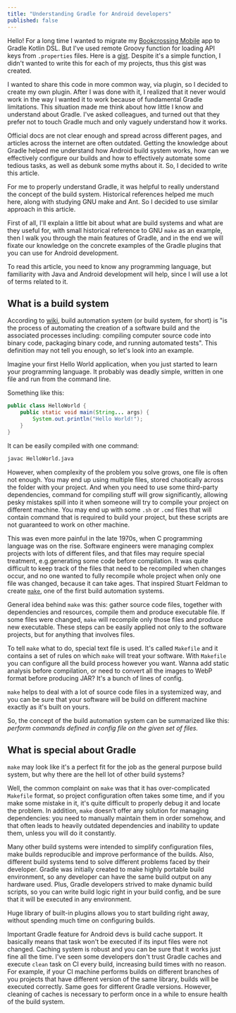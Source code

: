 ```yaml
---
title: "Understanding Gradle for Android developers"
published: false
---
```


Hello! For a long time I wanted to migrate my [Bookcrossing Mobile](https://github.com/fobo66/BookcrossingMobile) app to Gradle Kotlin DSL.
But I've used remote Groovy function for loading API keys from `.properties` files. Here is a [gist](https://gist.github.com/fobo66/17d5116b5c7bccf5f28036f401f3c09d).
Despite it's a simple function, I didn't wanted to write this for each of my projects, thus this gist was created.

I wanted to share this code in more common way, via plugin, so I decided to create my own plugin. After I was done with it, I realized that it never would work in the
way I wanted it to work because of fundamental Gradle limitations. This situation made me think about how little I know and understand about Gradle. I've asked
colleagues, and turned out that they prefer not to touch Gradle much and only vaguely understand how it works.

Official docs are not clear enough and spread across different pages, and articles across the internet are often outdated. Getting the knowledge about Gradle helped me
understand how Android build system works, how can we effectively configure our builds and how to effectively automate some tedious tasks, as well as debunk some myths about it. So, I decided to write this article.

For me to properly understand Gradle, it was helpful to really understand the concept of the build system. Historical references helped me much here, along with
studying GNU make and Ant. So I decided to use similar approach in this article.

First of all, I'll explain a little bit about what are build systems and what are they useful for, with small historical reference to GNU `make` as an example, then I walk you through the main features of Gradle, and in the end we will fixate our knowledge on the concrete examples of the Gradle plugins that you can use for Android
development.

To read this article, you need to know any programming language, but familiarity with Java and Android development will help, since I will use a lot of terms related to it.

## What is a build system

According to [wiki](https://en.wikipedia.org/wiki/Build_automation), build automation system (or build system, for short) is "is the process of automating the creation of a software
build and the associated processes including: compiling computer source code into binary code, packaging binary code, and running automated tests". This definition may not tell you
enough, so let's look into an example.

Imagine your first Hello World application, when you just started to learn your programming language. It probably was deadly simple, written in one file and run from the command line.

Something like this:

``` java
public class HelloWorld {
    public static void main(String... args) {
        System.out.println("Hello World!");
    }
}
```

It can be easily compiled with one command:

``` bash
javac HelloWorld.java
```

However, when complexity of the problem you solve grows, one file is often not enough. You may end up using multiple files, stored chaotically across the folder with your project.
And when you need to use some third-party dependencies, command for compiling stuff will grow significantly, allowing pesky mistakes spill into it when someone will try to compile your
project on different machine. You may end up with some `.sh` or `.cmd` files that will contain command that is required to build your project, but these scripts are not guaranteed to
work on other machine.

This was even more painful in the late 1970s, when C programming language was on the rise. Software engineers were managing complex projects with lots of different files, and that files may
require special treatment, e.g.generating some code before compilation. It was quite difficult to keep track of the files that need to be recompiled when changes
occur, and  no one wanted to fully recompile whole project when only one file was changed, because it can take ages. That inspired Stuart Feldman to create
[`make`](https://citeseerx.ist.psu.edu/viewdoc/summary?doi=10.1.1.39.7058), one of the first build automation systems.

General idea behind `make` was this: gather source code files, together with dependencies and resources, compile them and produce executable file. If some files were changed, `make` will
recompile only those files and produce new executable. These steps can be easily applied not only to the software projects, but for anything that involves files.

To tell `make` what to do, special text file is used. It's called `Makefile` and it contains a set of rules on which `make` will treat your software. With `Makefile` you can configure all the
build process however you want. Wanna add static analysis before compilation, or need to convert all the images to WebP format before producing JAR? It's a bunch of lines of config.

`make` helps to deal with a lot of source code files in a systemized way, and you can be sure that your software will be build on different machine exactly as it's built on yours.

So, the concept of the build automation system can be summarized like this: _perform commands defined in config file on the given set of files._

## What is special about Gradle

`make` may look like it's a perfect fit for the job as the general purpose build system, but why there are the hell lot of other build systems?

Well, the common complaint on `make` was that it has over-complicated `Makefile` format, so project configuration often takes some time, and if you make some mistake in it, it's quite difficult
to properly debug it and locate the problem. In addition, `make` doesn't offer any solution for managing dependencies: you need to manually maintain them in order somehow, and that often leads
to heavily outdated dependencies and inability to update them, unless you will do it constantly.

Many other build systems were intended to simplify configuration files, make builds reproducible and improve performance of the builds. Also, different build systems tend to solve different problems faced by their developer.
Gradle was initially created to make highly portable build environment, so any developer can have the same build output on any hardware used. Plus, Gradle developers strived to make dynamic build scripts, so you can write build
logic right in your build config, and be sure that it will be executed in any environment.

Huge library of built-in plugins allows you to start building right away, without spending much time on configuring builds.

Important Gradle feature for Android devs is build cache support. It basically means that task won't be executed if its input files were not changed.
Caching system is robust and you can be sure that it works just fine all the time. I've seen some developers don't trust Gradle caches and execute `clean` task on CI every build, increasing build times with no reason.
For example, if your CI machine performs builds on different branches of you projects that have different version of the same library, builds will be executed correctly. Same goes for different Gradle versions. However, cleaning of caches is necessary to perform once in a while to ensure health of the build system.
